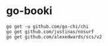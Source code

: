 # go-booki

```
go get -u github.com/go-chi/chi
go get github.com/justinas/nosurf
go get github.com/alexedwards/scs/v2
```